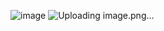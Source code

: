 ![image](https://github.com/Vasanth14/MyWallet/assets/35191203/234eba9b-1d75-49e5-8e3f-63e03f5099b0)
![Uploading image.png…]()
